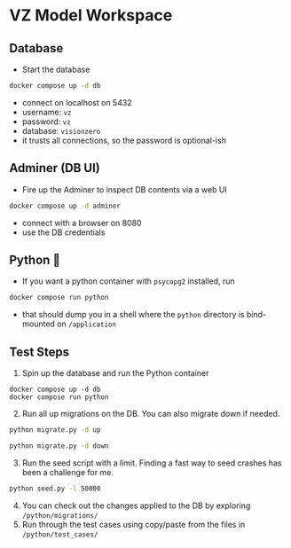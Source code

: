 # VZ Model Workspace

## Database

- Start the database

```bash
docker compose up -d db
```

- connect on localhost on 5432
- username: `vz`
- password: `vz`
- database: `visionzero`
- it trusts all connections, so the password is optional-ish

## Adminer (DB UI)

- Fire up the Adminer to inspect DB contents via a web UI

```bash
docker compose up -d adminer
```

- connect with a browser on 8080
- use the DB credentials

## Python 🐍

- If you want a python container with `psycopg2` installed, run

```bash
docker compose run python
```

- that should dump you in a shell where the `python` directory is bind-mounted on `/application`

## Test Steps

1. Spin up the database and run the Python container
```
docker compose up -d db
docker compose run python
```
2. Run all up migrations on the DB. You can also migrate down if needed.
```bash
python migrate.py -d up
```
```bash
python migrate.py -d down
```
3. Run the seed script with a limit. Finding a fast way to seed crashes has been a challenge for me.
```bash
python seed.py -l 50000
```
4. You can check out the changes applied to the DB by exploring `/python/migrations/`
5. Run through the test cases using copy/paste from the files in `/python/test_cases/`
